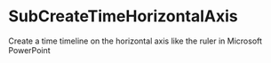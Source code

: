 # SubCreateTimeHorizontalAxis
Create a time timeline on the horizontal axis like the ruler in Microsoft PowerPoint
